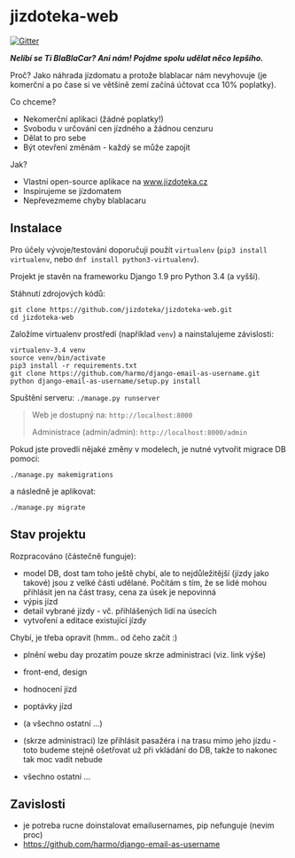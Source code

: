 # jizdoteka-web

[![Gitter](https://badges.gitter.im/jizdoteka/general.svg)](https://gitter.im/jizdoteka/general?utm_source=badge&utm_medium=badge&utm_campaign=pr-badge&utm_content=badge)


***Nelíbí se Ti BlaBlaCar?
Ani nám!
Pojdme spolu udělat něco lepšího.***

Proč?
Jako náhrada jízdomatu a protože blablacar nám nevyhovuje (je komerční a po čase si ve většině zemí začíná účtovat cca 10% poplatky).

Co chceme?
 * Nekomerční aplikaci (žádné poplatky!)
 * Svobodu v určování cen jízdného a žádnou cenzuru
 * Dělat to pro sebe
 * Být otevření změnám - každý se může zapojit

Jak?
* Vlastní open-source aplikace na www.jizdoteka.cz
* Inspirujeme se jízdomatem
* Nepřevezmeme chyby blablacaru







## Instalace

Pro účely vývoje/testování doporučuji použít `virtualenv` (`pip3 install virtualenv`, nebo `dnf install python3-virtualenv`).

Projekt je stavěn na frameworku Django 1.9 pro Python 3.4 (a vyšší).

Stáhnutí zdrojových kódů:
```
git clone https://github.com/jizdoteka/jizdoteka-web.git
cd jizdoteka-web
```

Založíme virtualenv prostředí (například `venv`) a nainstalujeme závislosti:
```
virtualenv-3.4 venv
source venv/bin/activate
pip3 install -r requirements.txt
git clone https://github.com/harmo/django-email-as-username.git
python django-email-as-username/setup.py install
```

Spuštění serveru: `./manage.py runserver`

> Web je dostupný na: `http://localhost:8000`
>
> Administrace (admin/admin): `http://localhost:8000/admin`

Pokud jste provedli nějaké změny v modelech, je nutné vytvořit migrace DB pomocí:
```
./manage.py makemigrations
```
a následně je aplikovat:
```
./manage.py migrate
```

## Stav projektu
Rozpracováno (částečně funguje):
 * model DB, dost tam toho ještě chybí, ale to nejdůležitější (jízdy jako takové) jsou z velké části udělané. Počítám s tím, že se lidé mohou přihlásit jen na část trasy, cena za úsek je nepovinná
 * výpis jízd
 * detail vybrané jízdy - vč. přihlášených lidí na úsecích
 * vytvoření a editace existující jízdy

Chybí, je třeba opravit (hmm.. od čeho začít :)
 * plnění webu day prozatím pouze skrze administraci (viz. link výše)

 * front-end, design
 * hodnocení jízd
 * poptávky jízd
 * (a všechno ostatní ...)

 * (skrze administraci) lze přihlásit pasažéra i na trasu mimo jeho jízdu - toto budeme stejně ošetřovat už při vkládání do DB, takže to nakonec tak moc vadit nebude
 * všechno ostatní ...

## Zavislosti
 * je potreba rucne doinstalovat emailusernames, pip nefunguje (nevim proc)
 * https://github.com/harmo/django-email-as-username
